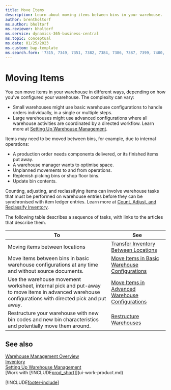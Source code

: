 ```yaml
---
title: Move Items
description: Learn about moving items between bins in your warehouse.
author: brentholtorf
ms.author: bholtorf
ms.reviewer: bholtorf
ms.service: dynamics-365-business-central
ms.topic: conceptual
ms.date: 01/25/2023
ms.custom: bap-template
ms.search.form: '7315, 7349, 7351, 7382, 7384, 7386, 7387, 7399, 7400, 9314, 9330, 9345'
---
```

# <a name="moving-items"></a>Moving Items

You can move items in your warehouse in different ways, depending on how you've configured your warehouse. The complexity can vary:

* Small warehouses might use basic warehouse configurations to handle orders individually, in a single or multiple steps.
* Large warehouses might use advanced configurations where all warehouse activities are coordinated by a directed workflow. Learn more at [Setting Up Warehouse Management](warehouse-setup-warehouse.md).

Items may need to be moved between bins, for example, due to internal operations:

* A production order needs components delivered, or its finished items put away.
* A warehouse manager wants to optimise space.
* Unplanned movements to and from operations.
* Replenish picking bins or shop floor bins.
* Update bin contents.

Counting, adjusting, and reclassifying items can involve warehouse tasks that must be performed on warehouse entries before they can be synchronised with item ledger entries. Learn more at [Count, Adjust, and Reclassify Inventory](inventory-how-count-adjust-reclassify.md).  

 The following table describes a sequence of tasks, with links to the articles that describe them.

|**To**|**See**|  
|------------|-------------|  
|Moving items between locations|[Transfer Inventory Between Locations](inventory-how-transfer-between-locations.md)|
|Move items between bins in basic warehouse configurations at any time and without source documents.|[Move Items in Basic Warehouse Configurations](warehouse-how-to-move-items-ad-hoc-in-basic-warehousing.md)|
|Use the warehouse movement worksheet, internal pick and put-away to move items in advanced warehouse configurations with directed pick and put away.|[Move Items in Advanced Warehouse Configurations](warehouse-how-to-move-items-in-advanced-warehousing.md)|  
|Restructure your warehouse with new bin codes and new bin characteristics and potentially move them around.|[Restructure Warehouses](warehouse-how-to-restructure-warehouses.md)|  

## <a name="see-also"></a>See also

[Warehouse Management Overview](design-details-warehouse-management.md)  
[Inventory](inventory-manage-inventory.md)  
[Setting Up Warehouse Management](warehouse-setup-warehouse.md)  
[Work with [!INCLUDE[prod_short](includes/prod_short.md)]](ui-work-product.md)


[!INCLUDE[footer-include](includes/footer-banner.md)]
